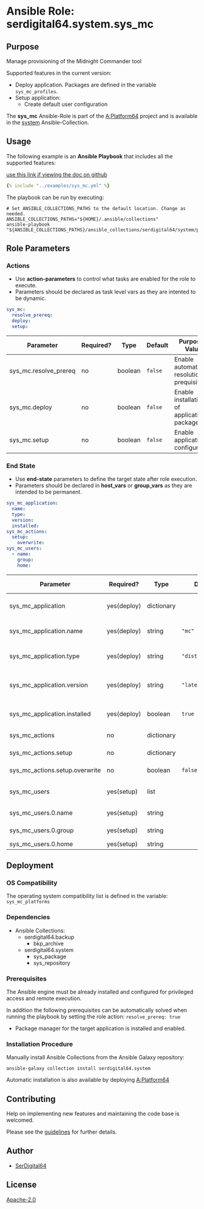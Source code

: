 # Ansible Role: serdigital64.system.sys_mc

## Purpose

Manage provisioning of the Midnight Commander tool

Supported features in the current version:

- Deploy application. Packages are defined in the variable `sys_mc_profiles`.
- Setup application:
  - Create default user configuration

The **sys_mc** Ansible-Role is part of the [A:Platform64](https://github.com/aplatform64/aplatform64) project and is available in the [system](https://aplatform64.readthedocs.io/en/latest/collections/system) Ansible-Collection.

## Usage

The following example is an **Ansible Playbook** that includes all the supported features:

[use this link if viewing the doc on github](https://github.com/aplatform64/system/blob/main/playbooks/sys_mc.yml)

```yaml
{% include "../examples/sys_mc.yml" %}
```

The playbook can be run by executing:

```shell
# Set ANSIBLE_COLLECTIONS_PATHS to the default location. Change as needed.
ANSIBLE_COLLECTIONS_PATHS="${HOME}/.ansible/collections"
ansible-playbook "${ANSIBLE_COLLECTIONS_PATHS}/ansible_collections/serdigital64/system/playbooks/sys_mc.yml"
```

## Role Parameters

### Actions

- Use **action-parameters** to control what tasks are enabled for the role to execute.
- Parameters should be declared as task level vars as they are intented to be dynamic.

```yaml
sys_mc:
  resolve_prereq:
  deploy:
  setup:
```

| Parameter             | Required? | Type    | Default | Purpose / Value                             |
| --------------------- | --------- | ------- | ------- | ------------------------------------------- |
| sys_mc.resolve_prereq | no        | boolean | `false` | Enable automatic resolution of prequisites  |
| sys_mc.deploy         | no        | boolean | `false` | Enable installation of application packages |
| sys_mc.setup          | no        | boolean | `false` | Enable application configuration            |

### End State

- Use **end-state** parameters to define the target state after role execution.
- Parameters should be declared in **host_vars** or **group_vars** as they are intended to be permanent.

```yaml
sys_mc_application:
  name:
  type:
  version:
  installed:
sys_mc_actions:
  setup:
    overwrite:
sys_mc_users:
  - name:
    group:
    home:
```

| Parameter                      | Required?   | Type       | Default            | Purpose / Value                    |
| ------------------------------ | ----------- | ---------- | ------------------ | ---------------------------------- |
| sys_mc_application             | yes(deploy) | dictionary |                    | Set application package end state  |
| sys_mc_application.name        | yes(deploy) | string     | `"mc"`             | Select application package name    |
| sys_mc_application.type        | yes(deploy) | string     | `"distro"\|"brew"` | Select application package type    |
| sys_mc_application.version     | yes(deploy) | string     | `"latest"`         | Select application package version |
| sys_mc_application.installed   | yes(deploy) | boolean    | `true`             | Set application package end state  |
| sys_mc_actions                 | no          | dictionary |                    | Set action options                 |
| sys_mc_actions.setup           | no          | dictionary |                    | Set setup action options           |
| sys_mc_actions.setup.overwrite | no          | boolean    | `false`            | Overwrite user configurations?     |
| sys_mc_users                   | yes(setup)  | list       |                    | List of users that will use MC     |
| sys_mc_users.0.name            | yes(setup)  | string     |                    | User login name                    |
| sys_mc_users.0.group           | yes(setup)  | string     |                    | User primary group                 |
| sys_mc_users.0.home            | yes(setup)  | string     |                    | Home directory                     |

## Deployment

### OS Compatibility

The operating system compatibility list is defined in the variable: `sys_mc_platforms`

### Dependencies

- Ansible Collections:
  - serdigital64.backup
    - bkp_archive
  - serdigital64.system
    - sys_package
    - sys_repository

### Prerequisites

The Ansible engine must be already installed and configured for privileged access and remote execution.

In addition the following prerequisites can be automatically solved when running the playbook by setting the role action: `resolve_prereq: true`

- Package manager for the target application is installed and enabled.

### Installation Procedure

Manually install Ansible Collections from the Ansible Galaxy repository:

```shell
ansible-galaxy collection install serdigital64.system
```

Automatic installation is also available by deploying [A:Platform64](https://aplatform64.readthedocs.io/en/latest/#deployment)

## Contributing

Help on implementing new features and maintaining the code base is welcomed.

Please see the [guidelines](https://aplatform64.readthedocs.io/en/latest/CONTRIBUTING) for further details.

## Author

- [SerDigital64](https://serdigital64.github.io/)

## License

[Apache-2.0](https://www.apache.org/licenses/LICENSE-2.0.txt)
